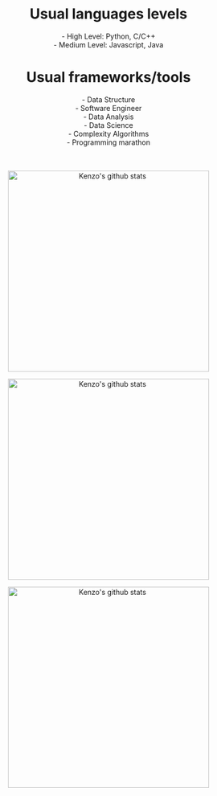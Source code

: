 <center>
    <h1> Usual languages levels </h1>
    - High Level: Python, C/C++
    <br>
    - Medium Level: Javascript, Java
    <br>
    <h1> Usual frameworks/tools </h1>
    - Data Structure <br>
    - Software Engineer <br>
    - Data Analysis <br>
    - Data Science <br>
    - Complexity Algorithms <br>
    - Programming marathon <br>
    <br>
    <br>
    <tr>
      <td>
        <p align="center"><a href="#"><img width="400px" src="https://github-readme-stats.vercel.app/api?username=Kenzo-Sugai&show_icons=true&count_private=true&hide_border=true&&exclude_repo=DatabaseAnalysisProject,probability-and-statistics-database-analysis,FacialRecognitionProject,ClassroomProject&include_all_commits=true&theme=radical" alt="Kenzo's github stats"/>
          </a></p>
       <p align="center"><a href="#"><img width="400px" src="https://github-readme-streak-stats.herokuapp.com/?user=Kenzo-Sugai&hide_border=true&theme=radical"  alt="Kenzo's github stats"/></a></p>
      </td>
       <td>
        <p align="center"><a href="#"><img width="400px" src="https://github-readme-stats.vercel.app/api/top-langs?username=Kenzo-Sugai&layout=compact&langs_count=20&hide_border=true&theme=radical" alt="Kenzo's github stats"/> </a></p>
      </td>
      </tr>
</center>
<br/>
